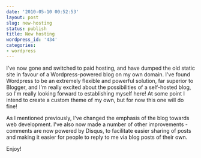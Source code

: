 ```yaml
---
date: '2010-05-10 00:52:53'
layout: post
slug: new-hosting
status: publish
title: New hosting
wordpress_id: '434'
categories:
- wordpress
---
```


I've now gone and switched to paid hosting, and have dumped the old static site in favour of a Wordpress-powered blog on my own domain. I've found Wordpress to be an extremely flexible and powerful solution, far superior to Blogger, and I'm really excited about the possibilities of a self-hosted blog, so I'm really looking forward to establishing myself here! At some point I intend to create a custom theme of my own, but for now this one will do fine!

As I mentioned previously, I've changed the emphasis of the blog towards web development. I've also now made a number of other improvements - comments are now powered by Disqus, to facilitate easier sharing of posts and making it easier for people to reply to me via blog posts of their own.

Enjoy!
